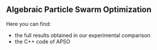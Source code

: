 Algebraic Particle Swarm Optimization
-------------------------------------

Here you can find:
- the full results obtained in our experimental comparison
- the C++ code of APSO
